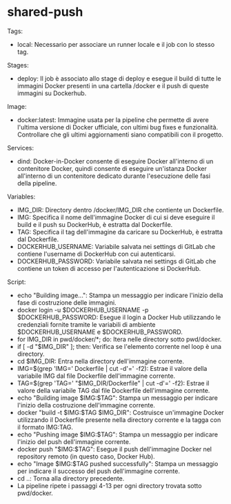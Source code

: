# shared-push 

Tags: 
* local: Necessario per associare un runner locale e il job con lo stesso tag.

Stages:
* deploy: Il job è associato allo stage di deploy e esegue il build di tutte le immagini Docker presenti in una cartella /docker e il push di queste immagini su Dockerhub.

Image:
* docker:latest: Immagine usata per la pipeline che permette di avere l'ultima versione di Docker ufficiale, con ultimi bug fixes e funzionalità. Controllare che gli ultimi aggiornamenti siano compatibili con il progetto.

Services:
* dind: Docker-in-Docker consente di eseguire Docker all'interno di un contenitore Docker, quindi consente di eseguire un'istanza Docker all'interno di un contenitore dedicato durante l'esecuzione delle fasi della pipeline.

Variables:
* IMG_DIR: Directory dentro /docker/IMG_DIR che contiente un Dockerfile.
* IMG: Specifica il nome dell'immagine Docker di cui si deve eseguire il build e il push su DockerHub, è estratta dal Dockerfile.
* TAG: Specifica il tag dell'immagine da caricare su DockerHub, è estratta dal Dockerfile.
* DOCKERHUB_USERNAME: Variabile salvata nei settings di GitLab che contiene l'username di DockerHub con cui autenticarsi.
* DOCKERHUB_PASSWORD: Variabile salvata nei settings di GitLab che contiene un token di accesso per l'autenticazione si DockerHub.

Script:
* echo "Building image...": Stampa un messaggio per indicare l'inizio della fase di costruzione delle immagini.
* docker login -u $DOCKERHUB_USERNAME -p $DOCKERHUB_PASSWORD: Esegue il login a Docker Hub utilizzando le credenziali fornite tramite le variabili di ambiente $DOCKERHUB_USERNAME e $DOCKERHUB_PASSWORD.
* for IMG_DIR in pwd/docker/*; do: Itera nelle directory sotto pwd/docker.
* if [ -d "\$IMG_DIR" ]; then: Verifica se l'elemento corrente nel loop è una directory.
* cd \$IMG_DIR: Entra nella directory dell'immagine corrente.
* IMG=\$(grep 'IMG=' Dockerfile | cut -d'=' -f2): Estrae il valore della variabile IMG dal file Dockerfile dell'immagine corrente.
* TAG=\$(grep 'TAG=' "\$IMG_DIR/Dockerfile" | cut -d'=' -f2): Estrae il valore della variabile TAG dal file Dockerfile dell'immagine corrente.
* echo "Building image \$IMG:\$TAG": Stampa un messaggio per indicare l'inizio della costruzione dell'immagine corrente.
* docker "build -t \$IMG:\$TAG \$IMG_DIR": Costruisce un'immagine Docker utilizzando il Dockerfile presente nella directory corrente e la tagga con il formato IMG:TAG.
* echo "Pushing image \$IMG:\$TAG": Stampa un messaggio per indicare l'inizio del push dell'immagine corrente.
* docker push "\$IMG:\$TAG": Esegue il push dell'immagine Docker nel repository remoto (in questo caso, Docker Hub).
* echo "Image \$IMG:\$TAG pushed successfully": Stampa un messaggio per indicare il successo del push dell'immagine corrente.
* cd ..: Torna alla directory precedente.
* La pipeline ripete i passaggi 4-13 per ogni directory trovata sotto pwd/docker.
